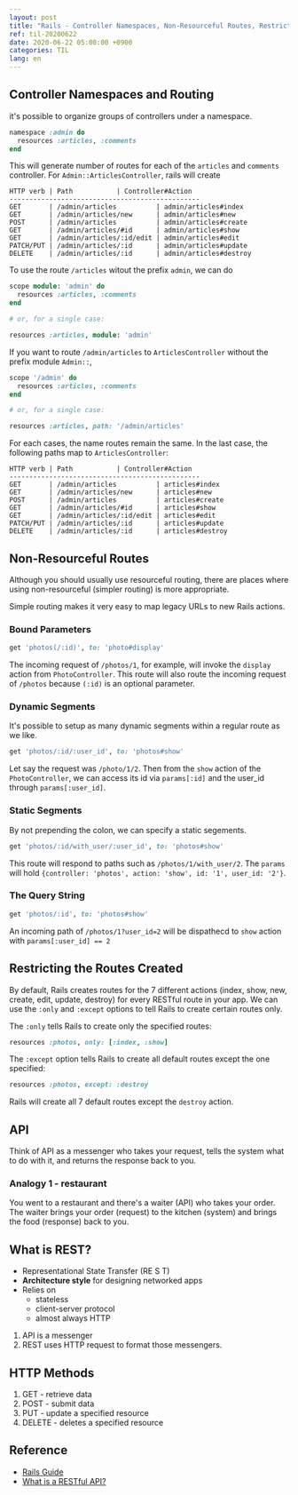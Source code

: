 ```yaml
---
layout: post
title: "Rails - Controller Namespaces, Non-Resourceful Routes, Restricting the routes created | RESTful API"
ref: til-20200622
date: 2020-06-22 05:00:00 +0900
categories: TIL
lang: en
---
```


## Controller Namespaces and Routing

it's possible to organize groups of controllers under a namespace.
```rb
namespace :admin do
  resources :articles, :comments
end
```

This will generate number of routes for each of the `articles` and `comments` controller.
For `Admin::ArticlesController`, rails will create

```
HTTP verb | Path           | Controller#Action
------------------------------------------------
GET       | /admin/articles          | admin/articles#index
GET       | /admin/articles/new      | admin/articles#new
POST      | /admin/articles          | admin/articles#create
GET       | /admin/articles/#id      | admin/articles#show
GET       | /admin/articles/:id/edit | admin/articles#edit
PATCH/PUT | /admin/articles/:id      | admin/articles#update
DELETE    | /admin/articles/:id      | admin/articles#destroy
```

To use the route `/articles` witout the prefix `admin`, we can do
```rb
scope module: 'admin' do
  resources :articles, :comments
end

# or, for a single case:

resources :articles, module: 'admin'
```

If you want to route `/admin/articles` to `ArticlesController` without the prefix module `Admin::`,
```rb
scope '/admin' do
  resources :articles, :comments
end

# or, for a single case:

resources :articles, path: '/admin/articles'
```

For each cases, the name routes remain the same. In the last case, the following paths map to `ArticlesController`:
```
HTTP verb | Path           | Controller#Action
------------------------------------------------
GET       | /admin/articles          | articles#index
GET       | /admin/articles/new      | articles#new
POST      | /admin/articles          | articles#create
GET       | /admin/articles/#id      | articles#show
GET       | /admin/articles/:id/edit | articles#edit
PATCH/PUT | /admin/articles/:id      | articles#update
DELETE    | /admin/articles/:id      | articles#destroy
```

## Non-Resourceful Routes
Although you should usually use resourceful routing, there are places where using non-resourceful (simpler routing) is more appropriate.

Simple routing makes it very easy to map legacy URLs to new Rails actions.

### Bound Parameters

```rb
get 'photos(/:id)', to: 'photo#display'
```

The incoming request of `/photos/1`, for example, will invoke the `display` action from `PhotoController`.
This route will also route the incoming request of `/photos` because `(:id)` is an optional parameter.

### Dynamic Segments
It's possible to setup as many dynamic segments within a regular route as we like. 
```rb
get 'photos/:id/:user_id', to: 'photos#show'
```
Let say the request was `/photo/1/2`. Then from the `show` action of the `PhotoController`, we can access its
id via `params[:id]` and the user\_id through `params[:user_id]`.

### Static Segments
By not prepending the colon, we can specify a static segements.
```rb
get 'photos/:id/with_user/:user_id', to: 'photos#show'
```

This route will respond to paths such as `/photos/1/with_user/2`. The `params` will hold `{controller: 'photos', action: 'show', id: '1', user_id: '2'}`.

### The Query String
```rb
get 'photos/:id', to: 'photos#show'
```

An incoming path of `/photos/1?user_id=2` will be dispathecd to `show` action with `params[:user_id] == 2`

## Restricting the Routes Created
By default, Rails creates routes for the 7 different actions (index, show, new, create, edit, update, destroy)
for every RESTful route in your app. We can use the `:only` and `:except` options to tell Rails to create certain routes only.

The `:only` tells Rails to create only the specified routes:
```rb
resources :photos, only: [:index, :show]
```

The `:except` option tells Rails to create all default routes except the one specified:
```rb
resources :photos, except: :destroy
```

Rails will create all 7 default routes except the `destroy` action.

## API
Think of API as a messenger who takes your request, tells the system what to do with it, and returns the response back to you.

### Analogy 1 - restaurant
You went to a restaurant and there's a waiter (API) who takes your order. The waiter brings your order (request) to the kitchen (system) and brings the food (response) back to you.

## What is REST?
- Representational State Transfer (RE S T)
- **Architecture style** for designing networked apps
- Relies on
  + stateless
  + client-server protocol
  + almost always HTTP

1. API is a messenger
2. REST uses HTTP request to format those messengers.

## HTTP Methods
1. GET - retrieve data
2. POST - submit data
3. PUT - update a specified resource
4. DELETE - deletes a specified resource

## Reference
- [Rails Guide](https://guides.rubyonrails.org/routing.html)
- [What is a RESTful API?](https://www.youtube.com/watch?v=Q-BpqyOT3a8)
